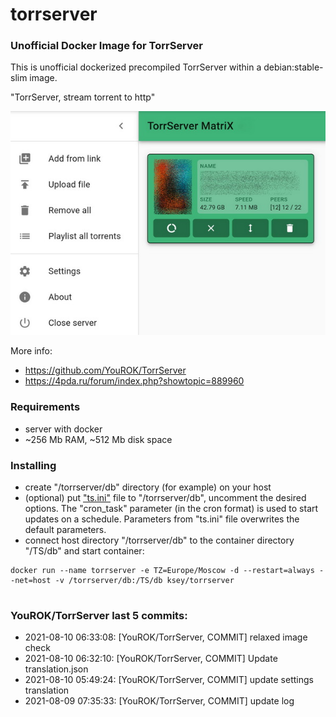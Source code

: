 # torrserver
### Unofficial Docker Image for TorrServer

This is unofficial dockerized precompiled TorrServer within a debian:stable-slim image.

"TorrServer, stream torrent to http"

![TorrServer](https://raw.githubusercontent.com/MrKsey/torrserver/master/ts.jpg)

More info:
- https://github.com/YouROK/TorrServer
- https://4pda.ru/forum/index.php?showtopic=889960

### Requirements

* server with docker
* ~256 Mb RAM, ~512 Mb disk space 

### Installing

- сreate "/torrserver/db" directory (for example) on your host
- (optional) put ["ts.ini"](https://raw.githubusercontent.com/MrKsey/torrserver/master/ts.ini) file to "/torrserver/db", uncomment the desired options. The "cron_task" parameter (in the cron format) is used to start updates on a schedule. Parameters from "ts.ini" file overwrites the default parameters.
- connect host directory "/torrserver/db" to the container directory "/TS/db" and start container:
```
docker run --name torrserver -e TZ=Europe/Moscow -d --restart=always --net=host -v /torrserver/db:/TS/db ksey/torrserver
```


































































































































































































# #
### YouROK/TorrServer last 5 commits:
* 2021-08-10 06:33:08: [YouROK/TorrServer, COMMIT] relaxed image check
* 2021-08-10 06:32:10: [YouROK/TorrServer, COMMIT] Update translation.json
* 2021-08-10 05:49:24: [YouROK/TorrServer, COMMIT] update settings translation
* 2021-08-09 07:35:33: [YouROK/TorrServer, COMMIT] update log
